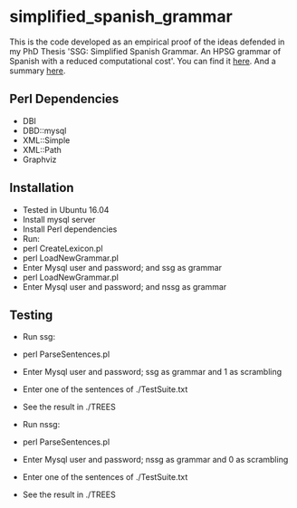 # simplified_spanish_grammar

This is the code developed as an empirical proof of the ideas defended in my PhD Thesis 'SSG: Simplified Spanish Grammar. An HPSG grammar of Spanish with a reduced computational cost'. You can find it [here](http://eprints.ucm.es/25069/). And a summary [here](http://journal.sepln.org/sepln/ojs/ojs/index.php/pln/article/view/5100). 

## Perl Dependencies
* DBI
* DBD::mysql
* XML::Simple
* XML::Path
* Graphviz

## Installation
* Tested in Ubuntu 16.04
* Install mysql server
* Install Perl dependencies
* Run:
* perl CreateLexicon.pl
* perl LoadNewGrammar.pl 
* Enter Mysql user and password; and ssg as grammar
* perl LoadNewGrammar.pl
* Enter Mysql user and password; and nssg as grammar

## Testing

* Run ssg:
* perl ParseSentences.pl
* Enter Mysql user and password; ssg as grammar and 1 as scrambling
* Enter one of the sentences of ./TestSuite.txt
* See the result in ./TREES

* Run nssg:
* perl ParseSentences.pl
* Enter Mysql user and password; nssg as grammar and 0 as scrambling
* Enter one of the sentences of ./TestSuite.txt
* See the result in ./TREES

